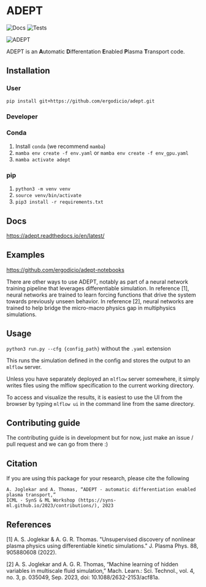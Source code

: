 # ADEPT

![Docs](https://readthedocs.org/projects/adept/badge/?version=latest)
![Tests](https://github.com/ergodicio/adept/actions/workflows/cpu-tests.yaml/badge.svg)

![ADEPT](./docs/source/adept-logo.png)

ADEPT is an **A**utomatic **D**ifferentation **E**nabled **P**lasma **T**ransport code.

## Installation
### User
`pip install git+https://github.com/ergodicio/adept.git`

### Developer
### Conda
1. Install `conda` (we recommend `mamba`)
2. `mamba env create -f env.yaml` or `mamba env create -f env_gpu.yaml`
3. `mamba activate adept`

### pip
1. `python3 -m venv venv`
2. `source venv/bin/activate`
3. `pip3 install -r requirements.txt`

## Docs
https://adept.readthedocs.io/en/latest/

## Examples
https://github.com/ergodicio/adept-notebooks

There are other ways to use ADEPT, notably as part of a neural network training pipeline that leverages differentiable simulation. In reference [1], neural networks are trained to learn forcing functions that 
drive the system towards previously unseen behavior. In reference [2], neural networks are trained to help bridge the micro-macro physics gap in multiphysics simulations.

## Usage
`python3 run.py --cfg {config_path}` without the `.yaml` extension

This runs the simulation defined in the config and stores the output to an `mlflow` server.

Unless you have separately deployed an `mlflow` server somewhere, it simply writes files using the mlflow specification to the current working directory. 

To access and visualize the results, it is easiest to use the UI from the browser by typing `mlflow ui` in the command line from the same directory.


## Contributing guide
The contributing guide is in development but for now, just make an issue / pull request and we can go from there :) 

## Citation
If you are using this package for your research, please cite the following

```
A. Joglekar and A. Thomas, “ADEPT - automatic differentiation enabled plasma transport,” 
ICML - SynS & ML Workshop (https://syns-ml.github.io/2023/contributions/), 2023

```

## References
[1] A. S. Joglekar & A. G. R. Thomas. "Unsupervised discovery of nonlinear plasma physics using differentiable kinetic simulations." J. Plasma Phys. 88, 905880608 (2022).

[2] A. S. Joglekar and A. G. R. Thomas, “Machine learning of hidden variables in multiscale fluid simulation,” Mach. Learn.: Sci. Technol., vol. 4, no. 3, p. 035049, Sep. 2023, doi: 10.1088/2632-2153/acf81a.

